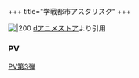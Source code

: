 +++
title="学戦都市アスタリスク"
+++

![|200](https://cs1.animestore.docomo.ne.jp/anime_kv/img/20/39/0/20390_1_d2.jpg?1552446190000)
[dアニメストア](https://www.google.com/url?sa=i&url=https%3A%2F%2Fanimestore.docomo.ne.jp%2Fanimestore%2Fci_pc%3FworkId%3D20390&psig=AOvVaw3OIZtrQZN7Be2zpDx56DX7&ust=1720754613736000&source=images&cd=vfe&opi=89978449&ved=0CBEQjRxqFwoTCKCe5OSEnocDFQAAAAAdAAAAABAE)より引用

### PV
[PV第3弾](https://www.youtube.com/watch?v=KAY8vsOm538)

